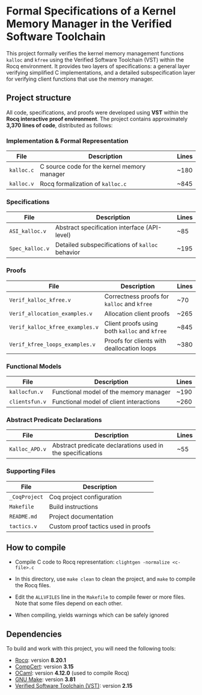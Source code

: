 
# Formal Specifications of a Kernel Memory Manager in the Verified Software Toolchain



This project formally verifies the kernel memory management functions `kalloc` and `kfree` using the Verified Software Toolchain (VST) within the Rocq environment. It provides two layers of specifications: a general layer verifying simplified C implementations, and a detailed subspecification layer for verifying client functions that use the memory manager.


## Project structure

All code, specifications, and proofs were developed using **VST** within the **Rocq interactive proof environment**. The project contains approximately **3,370 lines of code**, distributed as follows:



### Implementation & Formal Representation

| File         | Description                            | Lines |
|--------------|----------------------------------------|-------|
| `kalloc.c`   | C source code for the kernel memory manager   | ~180  |
| `kalloc.v`   | Rocq formalization of `kalloc.c`              | ~845  |



### Specifications

| File             | Description                                      | Lines |
|------------------|--------------------------------------------------|-------|
| `ASI_kalloc.v`   | Abstract specification interface (API-level)     | ~85   |
| `Spec_kalloc.v`  | Detailed subspecifications of `kalloc` behavior  | ~195  |



### Proofs

| File                           | Description                                              | Lines |
|--------------------------------|----------------------------------------------------------|-------|
| `Verif_kalloc_kfree.v`         | Correctness proofs for `kalloc` and `kfree`              | ~70   |
| `Verif_allocation_examples.v` | Allocation client proofs                                 | ~265  |
| `Verif_kalloc_kfree_examples.v` | Client proofs using both `kalloc` and `kfree`          | ~845  |
| `Verif_kfree_loops_examples.v` | Proofs for clients with deallocation loops              | ~380  |



### Functional Models

| File            | Description                                  | Lines |
|------------------|----------------------------------------------|-------|
| `kallocfun.v`     | Functional model of the memory manager       | ~190  |
| `clientsfun.v`    | Functional model of client interactions      | ~260  |



### Abstract Predicate Declarations

| File           | Description                              | Lines |
|----------------|------------------------------------------|-------|
| `Kalloc_APD.v` | Abstract predicate declarations used in the specifications | ~55   |



### Supporting Files

| File         | Description                       |
|--------------|-----------------------------------|
| `_CoqProject` | Coq project configuration         |
| `Makefile`    | Build instructions                |
| `README.md`   | Project documentation             |
| `tactics.v`   | Custom proof tactics used in proofs |


## How to compile

- Compile C code to Rocq representation: `clightgen -normalize <c-file>.c`

- In this directory, use `make clean` to clean the project, and `make` to compile the Rocq files.

- Edit the `ALLVFILES` line in the `Makefile` to compile fewer or more files. Note that some files depend on each other.

- When compiling, yields warnings which can be safely ignored

## Dependencies

To build and work with this project, you will need the following tools:

- [Rocq](https://https://rocq-prover.org/): version **8.20.1**
- [CompCert](http://https://compcert.org/): version **3.15**
- [OCaml](https://ocaml.org/): version **4.12.0** (used to compile Rocq)
- [GNU Make](https://www.gnu.org/software/make/): version **3.81**
- [Verified Software Toolchain (VST)](https://vst.cs.princeton.edu/): version **2.15**
